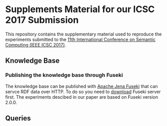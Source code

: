 # Supplements Material for our ICSC 2017 Submission
This repository contains the supplementary material used to reproduce the
experiments submitted to the [11th International Conference
on Semantic Computing (IEEE ICSC 2017)](http://icsc.eecs.uci.edu/2017/).

## Knowledge Base

### Publishing the knowledge base through Fuseki
The knowledge base can be published with [Apache Jena Fuseki](http://icsc.eecs.uci.edu/2017/) that can servce RDF data over HTTP. To do so you need to [download](http://icsc.eecs.uci.edu/2017/) Fuseki server first. The experiments descibed in our paper are based on Fuseki version 2.0.0.

## Queries


